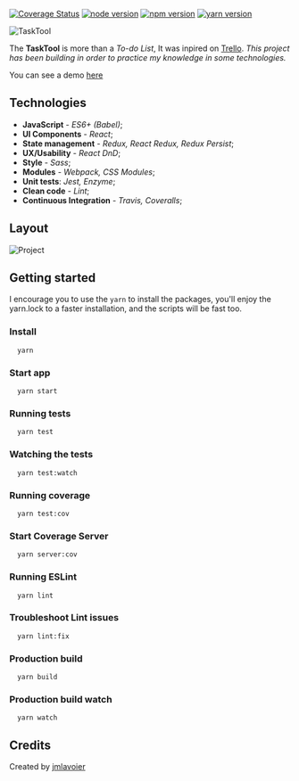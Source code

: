[![Coverage Status](https://coveralls.io/repos/github/jmlavoier/task-tool/badge.svg)](https://coveralls.io/github/jmlavoier/task-tool)
[![node version](https://img.shields.io/badge/node-8.8.1-green.svg)]()
[![npm version](https://img.shields.io/badge/npm-5.4.2-brightgreen.svg)]()
[![yarn version](https://img.shields.io/badge/yarn-1.3.2-yellowgreen.svg)]()

![TaskTool](http://i.imgur.com/nt7WsKC.png)

The **TaskTool** is more than a *To-do List*, It was inpired on [Trello](http://trello.com). 
*This project has been building in order to practice my knowledge in some technologies.*

You can see a demo [here](https://jmlavoier.github.io/task-tool/)

## Technologies

- **JavaScript** - *ES6+ (Babel)*; 
- **UI Components** - *React*; 
- **State management** - *Redux, React Redux, Redux Persist*;
- **UX/Usability** - *React DnD*;
- **Style** - *Sass*;
- **Modules** - *Webpack, CSS Modules*;
- **Unit tests**: *Jest, Enzyme*;
- **Clean code** - *Lint*;
- **Continuous Integration** - *Travis, Coveralls*;

## Layout
![Project](http://i.imgur.com/luVT6BZ.png)

## Getting started
I encourage you to use the `yarn` to install the packages, you'll enjoy the yarn.lock to a faster installation, and the scripts will be fast too.

### Install
```
  yarn
```

### Start app
```
  yarn start
```

### Running tests
```
  yarn test
```

### Watching the tests
```
  yarn test:watch
```

### Running coverage
```
  yarn test:cov
```

### Start Coverage Server
```
  yarn server:cov
```

### Running ESLint
```
  yarn lint
```

### Troubleshoot Lint issues
```
  yarn lint:fix
```

###  Production build
```
  yarn build
```

### Production build watch
```
  yarn watch
```

## Credits
Created by [jmlavoier](https://github.com/jmlavoier)